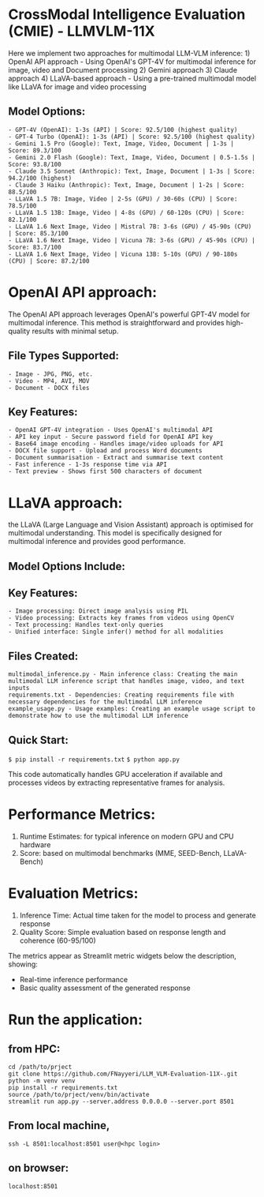 # CrossModal Intelligence Evaluation (CMIE) - LLMVLM-11X

Here we implement two approaches for multimodal LLM-VLM inference:
    1) OpenAI API approach - Using OpenAI's GPT-4V for multimodal inference for image, video and Document processing
    2) Gemini approach
    3) Claude approach
    4) LLaVA-based approach - Using a pre-trained multimodal model like LLaVA for image and video processing
     
## Model Options:
    - GPT-4V (OpenAI): 1-3s (API) | Score: 92.5/100 (highest quality)
    - GPT-4 Turbo (OpenAI): 1-3s (API) | Score: 92.5/100 (highest quality)
    - Gemini 1.5 Pro (Google): Text, Image, Video, Document | 1-3s | Score: 89.3/100
    - Gemini 2.0 Flash (Google): Text, Image, Video, Document | 0.5-1.5s | Score: 93.8/100
    - Claude 3.5 Sonnet (Anthropic): Text, Image, Document | 1-3s | Score: 94.2/100 (highest)
    - Claude 3 Haiku (Anthropic): Text, Image, Document | 1-2s | Score: 88.5/100
    - LLaVA 1.5 7B: Image, Video | 2-5s (GPU) / 30-60s (CPU) | Score: 78.5/100
    - LLaVA 1.5 13B: Image, Video | 4-8s (GPU) / 60-120s (CPU) | Score: 82.1/100
    - LLaVA 1.6 Next Image, Video | Mistral 7B: 3-6s (GPU) / 45-90s (CPU) | Score: 85.3/100
    - LLaVA 1.6 Next Image, Video | Vicuna 7B: 3-6s (GPU) / 45-90s (CPU) | Score: 83.7/100
    - LLaVA 1.6 Next Image, Video | Vicuna 13B: 5-10s (GPU) / 90-180s (CPU) | Score: 87.2/100

# OpenAI API approach:
The OpenAI API approach leverages OpenAI's powerful GPT-4V model for multimodal inference. This method is straightforward and provides high-quality results with minimal setup.

##  File Types Supported:
    - Image - JPG, PNG, etc.
    - Video - MP4, AVI, MOV
    - Document - DOCX files

## Key Features:
    - OpenAI GPT-4V integration - Uses OpenAI's multimodal API
    - API key input - Secure password field for OpenAI API key
    - Base64 image encoding - Handles image/video uploads for API
    - DOCX file support - Upload and process Word documents
    - Document summarisation - Extract and summarise text content
    - Fast inference - 1-3s response time via API
    - Text preview - Shows first 500 characters of document

# LLaVA approach:
the LLaVA  (Large Language and Vision Assistant) approach is optimised for multimodal understanding. This model is specifically designed for multimodal inference and provides good performance.

## Model Options Include:
    

## Key Features:  
    - Image processing: Direct image analysis using PIL
    - Video processing: Extracts key frames from videos using OpenCV
    - Text processing: Handles text-only queries
    - Unified interface: Single infer() method for all modalities

## Files Created:
    multimodal_inference.py - Main inference class: Creating the main multimodal LLM inference script that handles image, video, and text inputs
    requirements.txt - Dependencies: Creating requirements file with necessary dependencies for the multimodal LLM inference
    example_usage.py - Usage examples: Creating an example usage script to demonstrate how to use the multimodal LLM inference

## Quick Start:
`$ pip install -r requirements.txt`
`$ python app.py`

This code automatically handles GPU acceleration if available and processes videos by extracting representative frames for analysis.

# Performance Metrics:
1. Runtime Estimates: for typical inference on modern GPU and CPU hardware
2. Score: based on multimodal benchmarks (MME, SEED-Bench, LLaVA-Bench) 

# Evaluation Metrics:
1. Inference Time: Actual time taken for the model to process and generate response
2. Quality Score: Simple evaluation based on response length and coherence (60-95/100)

The metrics appear as Streamlit metric widgets below the description, showing:
- Real-time inference performance
- Basic quality assessment of the generated response


# Run the application: 
## from HPC:
    cd /path/to/prject
    git clone https://github.com/FNayyeri/LLM_VLM-Evaluation-11X-.git
    python -m venv venv
    pip install -r requirements.txt
    source /path/to/prject/venv/bin/activate
    streamlit run app.py --server.address 0.0.0.0 --server.port 8501

## From local machine, 
    ssh -L 8501:localhost:8501 user@<hpc login>
## on browser:
    localhost:8501
